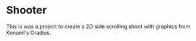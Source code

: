 # Shooter
This is was a project to create a 2D side scrolling shoot with graphics from Konami's Gradius.
